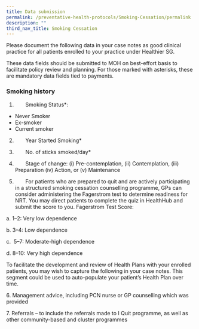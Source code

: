 ```yaml
---
title: Data submission
permalink: /preventative-health-protocols/Smoking-Cessation/permalink
description: ""
third_nav_title: Smoking Cessation
---
```

Please document the following data in your case notes as good clinical practice for all patients enrolled to your practice under Healthier SG.

These data fields should be submitted to MOH on best-effort basis to facilitate policy review and planning. For those marked with asterisks, these are mandatory data fields tied to payments.

### Smoking history

1.        Smoking Status*:

* Never Smoker
* Ex-smoker
* Current smoker

2.        Year Started Smoking*

4.        No. of sticks smoked/day*

1.        Stage of change: (i) Pre-contemplation, (ii) Contemplation, (iii) Preparation (iv) Action, or (v) Maintenance
 
3.        For patients who are prepared to quit and are actively participating in a structured smoking cessation counselling programme, GPs can consider administering the Fagerstrom test to determine readiness for NRT. You may direct patients to complete the quiz in HealthHub and submit the score to you. Fagerstrom Test Score:

a. 1–2: Very low dependence

b. 3–4: Low dependence

c.  5–7: Moderate-high dependence

d. 8–10: Very high dependence

To facilitate the development and review of Health Plans with your enrolled patients, you may wish to capture the following in your case notes. This segment could be used to auto-populate your patient’s Health Plan over time.

6\. Management advice, including PCN nurse or GP counselling which was provided

7\. Referrals – to include the referrals made to I Quit programme, as well as other community-based and cluster programmes